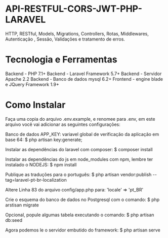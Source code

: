 # API-RESTFUL-CORS-JWT-PHP-LARAVEL
HTTP, RESTful, Models, Migrations, Controllers, Rotas, Middlewares, Autenticação , Sessão, Validações e tratamento de erros.


# Tecnologia e Ferramentas
Backend - PHP 7.1+ Backend - Laravel Framework 5.7+ Backend - Servidor Apache 2.2 Backend - Banco de dados mysql 6.2+ Frontend - engine blade e JQuery Framework 1.9+

# Como Instalar
Faça uma copia do arquivo .env.example, e renomee para .env, em este arquivo você vai adicionar as seguintes configurações:

Banco de dados APP_KEY: variavel global de verificação da aplicação em base 64: 
$ php artisan key:generate;

Instalar as dependências do laravel com composer: 
$ composer install

Instalar as dependências do js em node_modules com npm, lembre ter instalado o NODEJS: 
$ npm install

Publique as traduções para o português: 
$ php artisan vendor:publish --tag=laravel-pt-br-localization

Altere Linha 83 do arquivo config/app.php para:
'locale' => 'pt_BR'

Crie o esquema do banco de dados no Postgresql com o comando:
$ php arstisan migrate

Opcional, popule algumas tabela executando o comando:
$ php artisan db:seed 

Agora podemos le o servidor embutido do framework: 
$ php artisan serve
